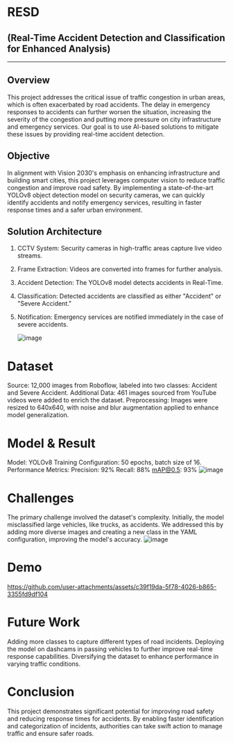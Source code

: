 # RESD 
## (Real-Time Accident Detection and Classification for Enhanced Analysis)

_______________________________________________________________________________

## Overview
This project addresses the critical issue of traffic congestion in urban areas, which is often exacerbated by road accidents. The delay in emergency responses to accidents can further worsen the situation, increasing the severity of the congestion and putting more pressure on city infrastructure and emergency services. Our goal is to use AI-based solutions to mitigate these issues by providing real-time accident detection.

## Objective
In alignment with Vision 2030's emphasis on enhancing infrastructure and building smart cities, this project leverages computer vision to reduce traffic congestion and improve road safety. By implementing a state-of-the-art YOLOv8 object detection model on security cameras, we can quickly identify accidents and notify emergency services, resulting in faster response times and a safer urban environment.

## Solution Architecture
1. CCTV System: Security cameras in high-traffic areas capture live video streams.
2. Frame Extraction: Videos are converted into frames for further analysis.
3. Accident Detection: The YOLOv8 model detects accidents in Real-Time.
4. Classification: Detected accidents are classified as either "Accident" or "Severe Accident."
5. Notification: Emergency services are notified immediately in the case of severe accidents.


      ![image](https://github.com/user-attachments/assets/f786425b-e2bb-4179-be43-787755697fb4)


# Dataset
Source: 12,000 images from Roboflow, labeled into two classes: Accident and Severe Accident.
Additional Data: 461 images sourced from YouTube videos were added to enrich the dataset.
Preprocessing: Images were resized to 640x640, with noise and blur augmentation applied to enhance model generalization.

# Model & Result 
Model: YOLOv8
Training Configuration: 50 epochs, batch size of 16.
Performance Metrics:
Precision: 92%
Recall: 88%
mAP@0.5: 93%
   ![image](https://github.com/user-attachments/assets/2adf6868-1d9a-4e27-a4b4-b1e59930f782)

# Challenges
The primary challenge involved the dataset's complexity. Initially, the model misclassified large vehicles, like trucks, as accidents. We addressed this by adding more diverse images and creating a new class in the YAML configuration, improving the model's accuracy.
 ![image](https://github.com/user-attachments/assets/0aca61f5-6c29-483f-859f-2deef5cab99c)
 
# Demo



https://github.com/user-attachments/assets/c39f19da-5f78-4026-b865-3355fd9df104


# Future Work 
Adding more classes to capture different types of road incidents.
Deploying the model on dashcams in passing vehicles to further improve real-time response capabilities.
Diversifying the dataset to enhance performance in varying traffic conditions.

# Conclusion
This project demonstrates significant potential for improving road safety and reducing response times for accidents. By enabling faster identification and categorization of incidents, authorities can take swift action to manage traffic and ensure safer roads.


